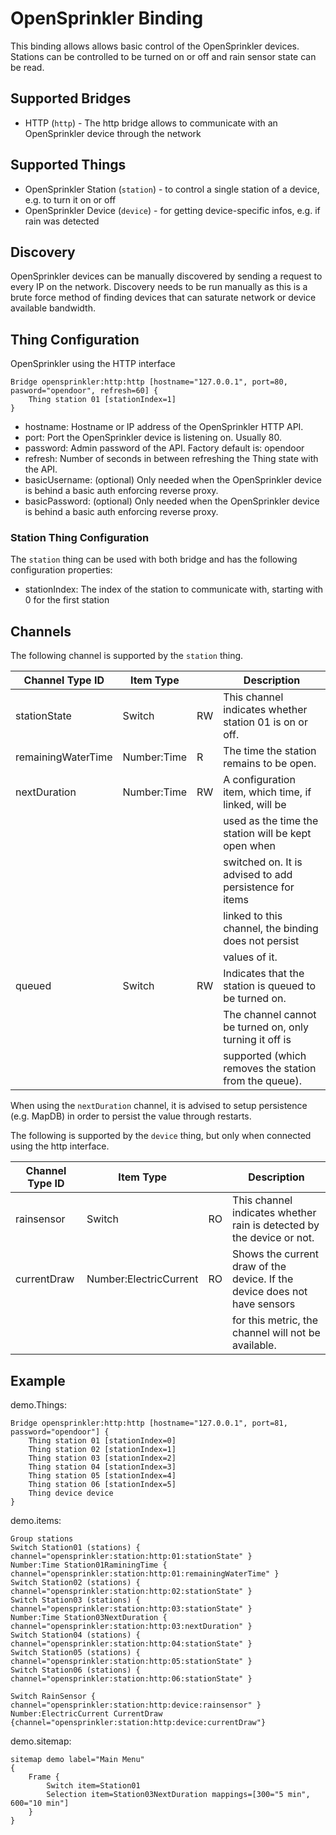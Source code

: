 # OpenSprinkler Binding

This binding allows allows basic control of the OpenSprinkler devices.
Stations can be controlled to be turned on or off and rain sensor state can be read.

## Supported Bridges

*   HTTP (`http`) - The http bridge allows to communicate with an OpenSprinkler device through the network

## Supported Things

*   OpenSprinkler Station (`station`) - to control a single station of a device, e.g. to turn it on or off
*   OpenSprinkler Device (`device`) - for getting device-specific infos, e.g. if rain was detected

## Discovery

OpenSprinkler devices can be manually discovered by sending a request to every IP on the network.
Discovery needs to be run manually as this is a brute force method of finding devices that can saturate network or device available bandwidth.

## Thing Configuration

OpenSprinkler using the HTTP interface

```
Bridge opensprinkler:http:http [hostname="127.0.0.1", port=80, pasword="opendoor", refresh=60] {
    Thing station 01 [stationIndex=1]
}
```

-   hostname: Hostname or IP address of the OpenSprinkler HTTP API.
-   port: Port the OpenSprinkler device is listening on. Usually 80.
-   password: Admin password of the API. Factory default is: opendoor
-   refresh: Number of seconds in between refreshing the Thing state with the API.
-   basicUsername: (optional) Only needed when the OpenSprinkler device is behind a basic auth enforcing reverse proxy.
-   basicPassword: (optional) Only needed when the OpenSprinkler device is behind a basic auth enforcing reverse proxy.

### Station Thing Configuration

The `station` thing can be used with both bridge and has the following configuration properties:

-   stationIndex: The index of the station to communicate with, starting with 0 for the first station

## Channels

The following channel is supported by the `station` thing.

| Channel Type ID    | Item Type   |    | Description                                              |
|--------------------|-------------|----|----------------------------------------------------------|
| stationState       | Switch      | RW | This channel indicates whether station 01 is on or off.  |
| remainingWaterTime | Number:Time | R  | The time the station remains to be open.                 |
| nextDuration       | Number:Time | RW | A configuration item, which time, if linked, will be     |
|                    |             |    | used as the time the station will be kept open when      |
|                    |             |    | switched on. It is advised to add persistence for items  |
|                    |             |    | linked to this channel, the binding does not persist     |
|                    |             |    | values of it.                                            |
| queued             | Switch      | RW | Indicates that the station is queued to be turned on.    |
|                    |             |    | The channel cannot be turned on, only turning it off is  |
|                    |             |    | supported (which removes the station from the queue).    |

When using the `nextDuration` channel, it is advised to setup persistence (e.g. MapDB) in order to persist the value through restarts.

The following is supported by the `device` thing, but only when connected using the http interface.

| Channel Type ID | Item Type              |    | Description                                                               |
|-----------------|------------------------|----|---------------------------------------------------------------------------|
| rainsensor      | Switch                 | RO | This channel indicates whether rain is detected by the device or not.     |
| currentDraw     | Number:ElectricCurrent | RO | Shows the current draw of the device. If the device does not have sensors |
|                 |                        |    | for this metric, the channel will not be available.                       |

## Example

demo.Things:

```
Bridge opensprinkler:http:http [hostname="127.0.0.1", port=81, password="opendoor"] {
    Thing station 01 [stationIndex=0]
    Thing station 02 [stationIndex=1]
    Thing station 03 [stationIndex=2]
    Thing station 04 [stationIndex=3]
    Thing station 05 [stationIndex=4]
    Thing station 06 [stationIndex=5]
    Thing device device
}
```

demo.items:

```
Group stations
Switch Station01 (stations) { channel="opensprinkler:station:http:01:stationState" }
Number:Time Station01RaminingTime { channel="opensprinkler:station:http:01:remainingWaterTime" }
Switch Station02 (stations) { channel="opensprinkler:station:http:02:stationState" }
Switch Station03 (stations) { channel="opensprinkler:station:http:03:stationState" }
Number:Time Station03NextDuration { channel="opensprinkler:station:http:03:nextDuration" }
Switch Station04 (stations) { channel="opensprinkler:station:http:04:stationState" }
Switch Station05 (stations) { channel="opensprinkler:station:http:05:stationState" }
Switch Station06 (stations) { channel="opensprinkler:station:http:06:stationState" }

Switch RainSensor { channel="opensprinkler:station:http:device:rainsensor" }
Number:ElectricCurrent CurrentDraw {channel="opensprinkler:station:http:device:currentDraw"}
```

demo.sitemap:

```
sitemap demo label="Main Menu"
{
    Frame {
        Switch item=Station01
        Selection item=Station03NextDuration mappings=[300="5 min", 600="10 min"]
    }
}
```
